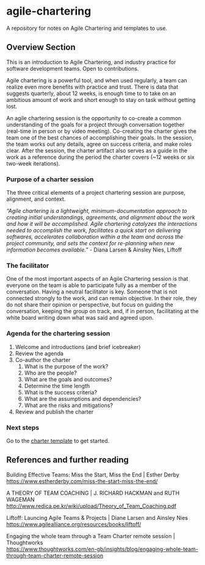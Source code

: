 # agile-chartering
A repository for notes on Agile Chartering and templates to use.


## Overview Section

This is an introduction to Agile Chartering, and industry practice for software development teams. Open to contributions.

Agile chartering is a powerful tool, and when used regularly, a team can realize even more benefits with practice and trust. There is data that suggests quarterly, about 12 weeks, is enough time to to take on an ambitious amount of work and short enough to stay on task without getting lost.

An agile chartering session is the opportunity to co-create a common understanding of the goals for a project through conversation together (real-time in person or by video meeting). Co-creating the charter gives the team one of the best chances of accomplishing their goals. In the session, the team works out any details, agree on success criteria, and make roles clear. After the session, the charter artifact also serves as a guide in the work as a reference during the period the charter covers (~12 weeks or six two-week iterations).

### Purpose of a charter session

The three critical elements of a project chartering session are purpose, alignment, and context.

*“Agile chartering is a lightweight, minimum-documentation approach to creating initial understandings, agreements, and alignment about the work and how it will be accomplished. Agile chartering catalyzes the interactions needed to accomplish the work, facilitates a quick start on delivering softwares, accelerates collaboration within a the team and across the project community, and sets the context for re-planning when new information becomes available.”* - Diana Larsen & Ainsley Nies, Liftoff

### The facilitator

One of the most important aspects of an Agile Chartering session is that everyone on the team is able to participate fully as a member of the conversation. Having a neutral facilitator is key. Someone that is not connected strongly to the work, and can remain objective. In their role, they do not share their opinion or perspective, but focus on guiding the conversation, keeping the group on track, and, if in person, facilitating at the white board writing down what was said and agreed upon.

### Agenda for the chartering session

1. Welcome and introductions (and brief icebreaker)
2. Review the agenda
3. Co-author the charter
    1. What is the purpose of the work?
    2. Who are the people?
    3. What are the goals and outcomes?
    4. Determine the time length
    5. What is the success criteria?
    6. What are the assumptions and dependencies?
    7. What are the risks and mitigations?
4. Review and publish the charter

### Next steps
Go to the [charter template](https://github.com/kristenwomack/agile-chartering/blob/main/charter-template.md) to get started.

## References and further reading

Building Effective Teams: Miss the Start, Miss the End | Esther Derby <br>
https://www.estherderby.com/miss-the-start-miss-the-end/

A THEORY OF TEAM COACHING | J. RICHARD HACKMAN and RUTH WAGEMAN <br>
http://www.redica.pe.kr/wiki/upload/Theory_of_Team_Coaching.pdf

Liftoff: Launcing Agile Teams & Projects | Diane Larsen and Ainsley Nies <br>
https://www.agilealliance.org/resources/books/liftoff/

Engaging the whole team through a Team Charter remote session | Thoughtworks <br>
https://www.thoughtworks.com/en-gb/insights/blog/engaging-whole-team-through-team-charter-remote-session
